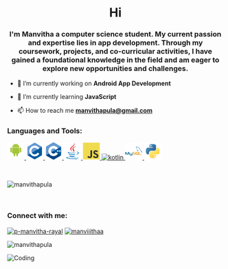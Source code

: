 <h1 align="center">Hi</h1>
<h3 align="center"> I'm Manvitha a computer science student. My current passion and expertise lies in app development. Through my coursework, projects, and co-curricular activities, I have gained a foundational knowledge in the field and am eager to explore new opportunities and challenges.</h3>

- 🔭 I’m currently working on **Android App Development**

- 🌱 I’m currently learning **JavaScript**

- 📫 How to reach me **manvithapula@gmail.com**

<h3 align="left">Languages and Tools:</h3>
<p align="left"> <a href="https://developer.android.com" target="_blank" rel="noreferrer"> <img src="https://raw.githubusercontent.com/devicons/devicon/master/icons/android/android-original-wordmark.svg" alt="android" width="40" height="40"/> </a> <a href="https://www.cprogramming.com/" target="_blank" rel="noreferrer"> <img src="https://raw.githubusercontent.com/devicons/devicon/master/icons/c/c-original.svg" alt="c" width="40" height="40"/> </a> <a href="https://www.w3schools.com/cpp/" target="_blank" rel="noreferrer"> <img src="https://raw.githubusercontent.com/devicons/devicon/master/icons/cplusplus/cplusplus-original.svg" alt="cplusplus" width="40" height="40"/> </a> <a href="https://www.java.com" target="_blank" rel="noreferrer"> <img src="https://raw.githubusercontent.com/devicons/devicon/master/icons/java/java-original.svg" alt="java" width="40" height="40"/> </a> <a href="https://developer.mozilla.org/en-US/docs/Web/JavaScript" target="_blank" rel="noreferrer"> <img src="https://raw.githubusercontent.com/devicons/devicon/master/icons/javascript/javascript-original.svg" alt="javascript" width="40" height="40"/> </a> <a href="https://kotlinlang.org" target="_blank" rel="noreferrer"> <img src="https://www.vectorlogo.zone/logos/kotlinlang/kotlinlang-icon.svg" alt="kotlin" width="40" height="40"/> </a> <a href="https://www.mysql.com/" target="_blank" rel="noreferrer"> <img src="https://raw.githubusercontent.com/devicons/devicon/master/icons/mysql/mysql-original-wordmark.svg" alt="mysql" width="40" height="40"/> </a> <a href="https://www.python.org" target="_blank" rel="noreferrer"> <img src="https://raw.githubusercontent.com/devicons/devicon/master/icons/python/python-original.svg" alt="python" width="40" height="40"/> </a> </p>
<br> <p><img align="center" src="https://github-readme-stats.vercel.app/api/top-langs?username=manvithapula&show_icons=true&locale=en&layout=compact" alt="manvithapula" /></p> </br>
<h3 align="left">Connect with me:</h3>
<p align="left">
<a href="https://www.linkedin.com/in/p-manvitha-rayal-9b390424b/" target="blank"><img align="center" src="https://raw.githubusercontent.com/rahuldkjain/github-profile-readme-generator/master/src/images/icons/Social/linked-in-alt.svg" alt="p-manvitha-rayal" height="30" width="40" /></a>
<a href="https://instagram.com/manviiithaa" target="blank"><img align="center" src="https://raw.githubusercontent.com/rahuldkjain/github-profile-readme-generator/master/src/images/icons/Social/instagram.svg" alt="manviiithaa" height="30" width="40" /></a>
</p>
<p align="left"> <img src="https://komarev.com/ghpvc/?username=manvithapula&label=Profile%20views&color=0e75b6&style=flat" alt="manvithapula" /> </p>
<img align="left" alt="Coding" width="100" src="https://miro.medium.com/v2/resize:fit:679/0*F4t8-xz-b98ZcvEH.gif"> 


